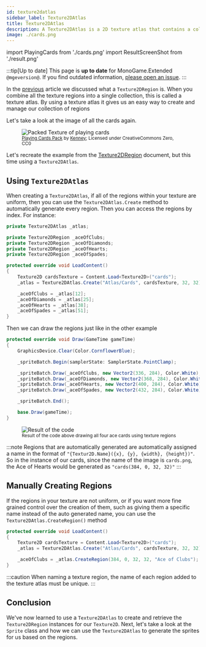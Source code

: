 ```yaml
---
id: texture2datlas
sidebar_label: Texture2DAtlas
title: Texture2DAtlas
description: A Texture2DAtlas is a 2D texture atlas that contains a collection of texture regions.
image: ./cards.png
---
```


import PlayingCards from './cards.png'
import ResultScreenShot from './result.png'

:::tip[Up to date]
This page is **up to date** for MonoGame.Extended `@mgeversion@`.  If you find outdated information, [please open an issue](https://github.com/craftworkgames/craftworkgames.github.io/issues).
:::

In the [previous](../texture2dregion/texture2dregion.md) article we discussed what a `Texture2DRegion` is.  When you combine all the texture regions into a single collection, this is called a texture atlas. By using a texture atlas it gives us an easy way to create and manage our collection of regions

Let's take a look at the image of all the cards again.

<figure>
    <img src={PlayingCards} style={{width: '100%', imageRendering: 'pixelated'}} alt="Packed Texture of playing cards"/>
    <figcaption>
        <small>
            <a href="https://kenney.nl/assets/playing-cards-pack">Playing Cards Pack</a> by <a href="https://www.kenney.nl">Kenney</a>; Licensed under CreativeCommons Zero, CC0
        </small>
    </figcaption>
</figure>

Let's recreate the example from the [Texture2DRegion](/docs/features/texture-handling/texture2dregion/texture2dregion.md) document, but this time using a `Texture2DAtlas`.

## Using `Texture2DAtlas`
When creating a `Texture2DAtlas`, if all of the regions within your texture are uniform, then you can use the `Texture2DAtlas.Create` method to automatically generate every region.  Then you can access the regions by index. For instance:

```cs
private Texture2DAtlas _atlas;

private Texture2DRegion _aceOfClubs;
private Texture2DRegion _aceOfDiamonds;
private Texture2DRegion _aceOfHearts;
private Texture2DRegion _aceOfSpades;

protected override void LoadContent()
{
    Texture2D cardsTexture = Content.Load<Texture2D>("cards");
    _atlas = Texture2DAtlas.Create("Atlas/Cards", cardsTexture, 32, 32);

    _aceOfClubs = _atlas[12];
    _aceOfDiamonds = _atlas[25];
    _aceOfHearts = _atlas[38];
    _aceOfSpades = _atlas[51];
}
```

Then we can draw the regions just like in the other example

```cs
protected override void Draw(GameTime gameTime)
{
    GraphicsDevice.Clear(Color.CornflowerBlue);

    _spriteBatch.Begin(samplerState: SamplerState.PointClamp);

    _spriteBatch.Draw(_aceOfClubs, new Vector2(336, 284), Color.White);
    _spriteBatch.Draw(_aceOfDiamonds, new Vector2(368, 284), Color.White);
    _spriteBatch.Draw(_aceOfHearts, new Vector2(400, 284), Color.White);
    _spriteBatch.Draw(_aceOfSpades, new Vector2(432, 284), Color.White);

    _spriteBatch.End();

    base.Draw(gameTime);
}
```

<figure>
    <img src={ResultScreenShot} style={{width: '100%', imageRendering: 'pixelated'}} alt="Result of the code"/>
    <figcaption>
        <small>Result of the code above drawing all four ace cards using texture regions</small>
    </figcaption>
</figure>

:::note
Regions that are automatically generated are automatically assigned a name in the format of `"{Textur2D.Name}({x}, {y}, {width}, {height})"`.  So in the instance of our cards, since the name of the image is `cards.png`, the Ace of Hearts would be generated as `"cards(384, 0, 32, 32)"`
:::

## Manually Creating Regions
If the regions in your texture are not uniform, or if you want more fine grained control over the creation of them, such as giving them a specific name instead of the auto generated name, you can use the `Texture2DAtlas.CreateRegion()` method

```cs
protected override void LoadContent()
{
    Texture2D cardsTexture = Content.Load<Texture2D>("cards");
    _atlas = Texture2DAtlas.Create("Atlas/Cards", cardsTexture, 32, 32);

    _aceOfClubs = _atlas.CreateRegion(384, 0, 32, 32, "Ace of Clubs");
}
```

:::caution
When naming a texture region, the name of each region added to the texture atlas must be unique.
:::


## Conclusion
We've now learned to use a `Texture2DAtlas` to create and retrieve the `Texture2DRegion` instances for our `Texture2D`.  Next, let's take a look at the `Sprite` class and how we can use the `Texture2DAtlas` to generate the sprites for us based on the regions.